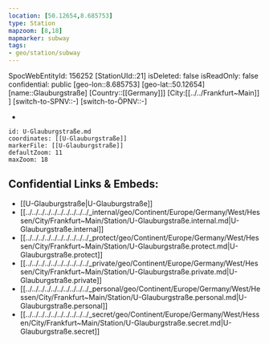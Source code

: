 ```yaml
---
location: [50.12654,8.685753]
type: Station 
mapzoom: [8,18] 
mapmarker: subway 
tags:
- geo/station/subway
---
```

SpocWebEntityId: 156252
[StationUId::21]
isDeleted: false
isReadOnly: false
confidential: public
[geo-lon::8.685753]
[geo-lat::50.12654]
[name::Glauburgstraße]
[Country::[[Germany]]]
[City:[[../../Frankfurt~Main]] ]
[switch-to-SPNV::-]
[switch-to-ÖPNV::-]

-

```leaflet
id: U-Glauburgstraße.md
coordinates: [[U-Glauburgstraße]]
markerFile: [[U-Glauburgstraße]]
defaultZoom: 11 
maxZoom: 18
```


## Confidential Links & Embeds: 
- [[U-Glauburgstraße|U-Glauburgstraße]] 
- [[../../../../../../../../../../_internal/geo/Continent/Europe/Germany/West/Hessen/City/Frankfurt~Main/Station/U-Glauburgstraße.internal.md|U-Glauburgstraße.internal]] 
- [[../../../../../../../../../../_protect/geo/Continent/Europe/Germany/West/Hessen/City/Frankfurt~Main/Station/U-Glauburgstraße.protect.md|U-Glauburgstraße.protect]] 
- [[../../../../../../../../../../_private/geo/Continent/Europe/Germany/West/Hessen/City/Frankfurt~Main/Station/U-Glauburgstraße.private.md|U-Glauburgstraße.private]] 
- [[../../../../../../../../../../_personal/geo/Continent/Europe/Germany/West/Hessen/City/Frankfurt~Main/Station/U-Glauburgstraße.personal.md|U-Glauburgstraße.personal]] 
- [[../../../../../../../../../../_secret/geo/Continent/Europe/Germany/West/Hessen/City/Frankfurt~Main/Station/U-Glauburgstraße.secret.md|U-Glauburgstraße.secret]] 
